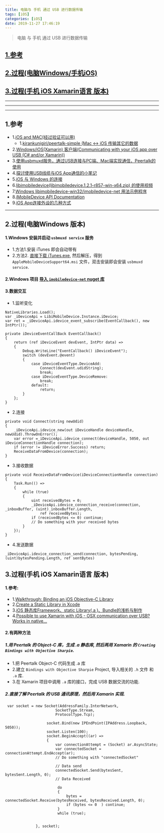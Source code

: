 ```yaml
---
title: 电脑与 手机 通过 USB 进行数据传输
tags: [iOS]
categories: [iOS]
date: 2019-11-27 17:46:19
---
```



> 电脑 与 手机 通过 USB 进行数据传输

<!-- more -->

## [1.参考](#references)
## [2.过程(电脑Windows/手机iOS)](#steps)
## [3.过程(手机 iOS Xamarin语言 版本)](#steps_iOS_xamarin)

***
***
***

## 1.参考<a name="references"/>
* 1.[iOS and MAC(经过验证可以用)](https://github.com/ghzjtian/peertalk)
	* 1.[kirankunigiri/peertalk-simple (Mac <-> iOS 传输其它的数据](https://github.com/kirankunigiri/peertalk-simple)
* 2.[Windows/iOS(Xamarin) 客户端(Communicating with your iOS app over USB (C# and/or Xamarin))](http://thecodewash.blogspot.com/2017/05/communicating-with-your-ios-app-over.html)
* 3.[使用usbmuxd服务，通过USB连接与PC端、Mac端实现通信，Peertalk的使用](https://www.jianshu.com/p/eba133891ec6)
* 4.[探讨使用USB线缆与iOS App通信的小笔记](https://www.jianshu.com/p/087fd3ccdd9f)
* 5.[iOS 与 Windows 的连接](http://docs.quamotion.mobi/docs/)
* 6.[libimobiledevice(libimobiledevice.1.2.1-r857-win-x64.zip) 的使用视频](https://www.youtube.com/watch?v=34OZp1rrxxg)
* 7.[Windows libimobiledevice-win32/imobiledevice-net 用法示例程序](https://github.com/libimobiledevice-win32/imobiledevice-net/tree/master/iMobileDevice-net.Demo)
* 8.[iMobileDevice API Documentation](https://libimobiledevice-win32.github.io/imobiledevice-net/api/iMobileDevice.html)
* 9.[iOS App连接外设的几种方式](https://www.jianshu.com/p/08da95add4da)


***

## 2.过程(电脑Windows 版本)<a name="steps"/>
#### 1.Windows 安装并启动 `usbmuxd service` 服务
* 1.方法1.安装 iTunes 即会自动带有
* 2.方法2. [直接下载 iTunes.exe](https://apple-mobile-device-support.updatestar.com/), 然后解压，得到 `AppleMobileDeviceSupport64.msi` 文件，双击安装即会安装 `usbmuxd service`.

#### 2.Windows 项目 [导入 `imobiledevice-net` nuget 库](https://www.nuget.org/packages/imobiledevice-net/)

#### 3.数据交互
* 1.监听变化

```
NativeLibraries.Load();
var _iDeviceApi = LibiMobileDevice.Instance.iDevice;
var ret = _iDeviceApi.idevice_event_subscribe(EventCallback(), new IntPtr());

private iDeviceEventCallBack EventCallback()
{
    return (ref iDeviceEvent devEvent, IntPtr data) =>
    {
        Debug.WriteLine("EventCallback() iDeviceEvent");
        switch (devEvent.@event)
        {
            case iDeviceEventType.DeviceAdd:
                Connect(devEvent.udidString);
                break;
            case iDeviceEventType.DeviceRemove:
                break;
            default:
                return;
        }
    };
}

```

* 2.连接

```
private void Connect(string newUdid)
{
    _iDeviceApi.idevice_new(out iDeviceHandle deviceHandle, newUdid).ThrowOnError();
    var error =_iDeviceApi.idevice_connect(deviceHandle, 5050, out iDeviceConnectionHandle connection);
    if (error != iDeviceError.Success) return;
    ReceiveDataFromDevice(connection);
}
```

* 3.接收数据

```
private void ReceiveDataFromDevice(iDeviceConnectionHandle connection)
{
    Task.Run(() =>
    {
        while (true)
        {
            uint receivedBytes = 0;
            _iDeviceApi.idevice_connection_receive(connection, _inboxBuffer, (uint)_inboxBuffer.Length,
                ref receivedBytes);
            if (receivedBytes <= 0) continue;
            // Do something with your received bytes
        }
    });
}
```

* 4.发送数据

```
_iDeviceApi.idevice_connection_send(connection, bytesPending, (uint)bytesPending.Length, ref sentBytes)
```

## 3.过程(手机 iOS Xamarin语言 版本)<a name="steps_iOS_xamarin"/>
#### 1.参考:
* 1.[Walkthrough: Binding an iOS Objective-C Library](https://docs.microsoft.com/en-us/xamarin/ios/platform/binding-objective-c/walkthrough?tabs=macos)
* 2.[Create a Static Library in Xcode](https://www.jianshu.com/p/486e3b737707)
* 3.[iOS 静态库Framework、static Library(.a )、Bundle的浅析与制作](https://www.jianshu.com/p/8e3e6175c5f5)
* 4.[Possible to use Xamarin with iOS - OSX communication over USB? Works in native...](https://forums.xamarin.com/discussion/58933/possible-to-use-xamarin-with-ios-osx-communication-over-usb-works-in-native)


#### 2.有两种方法
##### 1.用 Peertalk 的 Object-C 库，生成 .a 静态库, 然后再用 Xamarin 的 `Creating Bindings with Objective Sharpie`.
* 1.把 Peertalk Object-C 代码生成 .a 库
* 2.建立 `Bindings with Objective Sharpie` Project, 导入相关的 `.h` 文件 和 `.a` 库.
* 3.在 Xamarin 项目中调用 `.a` 库的接口，完成 USB 数据交流的功能.

##### 2.直接了解 Peertalk 的 USB 通讯原理，然后用 Xamarin 实现.

```
 var socket = new Socket(AddressFamily.InterNetwork,
                       SocketType.Stream,
                       ProtocolType.Tcp);

                   socket.Bind(new IPEndPoint(IPAddress.Loopback, 5050));
                   socket.Listen(100);
                   socket.BeginAccept((ar) =>
                   {
                       var connectionAttempt = (Socket) ar.AsyncState;
                       var connectedSocket = connectionAttempt.EndAccept(ar);
                       // Do something with "connectedSocket"
                       
                       // Data send 
                       connectedSocket.Send(bytesSent, bytesSent.Length, 0);
                       // Data Received
                       
                        do
		                {
		                    bytes = connectedSocket.Receive(bytesReceived, bytesReceived.Length, 0);
		                    if (bytes <= 0  ) continue;
		                }
		                while (true);
                       
                       
              }, socket);
```


